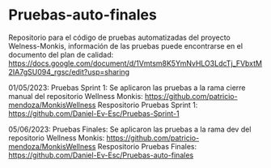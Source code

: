 # Pruebas-auto-finales

Repositorio para el código de pruebas automatizadas del proyecto Welness-Monkis, información de las pruebas puede encontrarse en el documento del plan de calidad: https://docs.google.com/document/d/1Vmtsm8K5YmNvHLO3LdcTj_FVbxtM2IA7gSU094_rgsc/edit?usp=sharing

01/05/2023: Pruebas Sprint 1: Se aplicaron las pruebas a la rama cierre manual del repositorio Wellness Monkis: https://github.com/patricio-mendoza/MonkisWellness
            Respositorio Pruebas Sprint 1: https://github.com/Daniel-Ev-Esc/Pruebas-Sprint-1

05/06/2023: Pruebas Finales: Se aplicaron las pruebas a la rama dev del repositorio Wellness Monkis: https://github.com/patricio-mendoza/MonkisWellness
            Respositorio Pruebas Finales: https://github.com/Daniel-Ev-Esc/Pruebas-auto-finales
